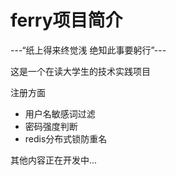 # ferry项目简介
---“纸上得来终觉浅 绝知此事要躬行”---  

这是一个在读大学生的技术实践项目  

注册方面  
- 用户名敏感词过滤
- 密码强度判断
- redis分布式锁防重名
  
其他内容正在开发中...

